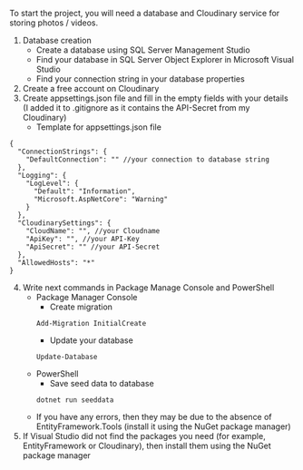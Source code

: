 To start the project, you will need a database and Cloudinary service for storing photos / videos.

1. Database creation
   - Create a database using SQL Server Management Studio
   - Find your database in SQL Server Object Explorer in Microsoft Visual Studio
   - Find your connection string in your database properties
2. Create a free account on Cloudinary
3. Create appsettings.json file and fill in the empty fields with your details (I added it to .gitignore as it contains the API-Secret from my Cloudinary)
   - Template for appsettings.json file
```
{
  "ConnectionStrings": {
    "DefaultConnection": "" //your connection to database string
  },
  "Logging": {
    "LogLevel": {
      "Default": "Information",
      "Microsoft.AspNetCore": "Warning"
    }
  },
  "CloudinarySettings": {
    "CloudName": "", //your Cloudname
    "ApiKey": "", //your API-Key
    "ApiSecret": "" //your API-Secret
  },
  "AllowedHosts": "*"
}
```
4. Write next commands in Package Manage Console and PowerShell
   - Package Manager Console
     - Create migration
     ```
     Add-Migration InitialCreate
     ```
     - Update your database
     ```
     Update-Database
     ```
   - PowerShell
     - Save seed data to database
     ```
     dotnet run seeddata
     ```
   - If you have any errors, then they may be due to the absence of EntityFramework.Tools (install it using the NuGet package manager)
5. If Visual Studio did not find the packages you need (for example, EntityFramework or Cloudinary), then install them using the NuGet package manager

